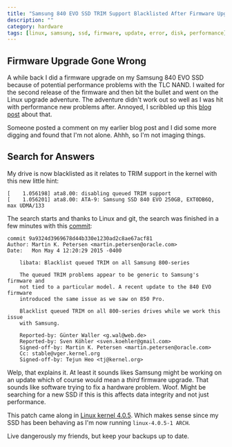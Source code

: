 ```yaml
---
title: "Samsung 840 EVO SSD TRIM Support Blacklisted After Firmware Upgrade"
description: ""
category: hardware
tags: [linux, samsung, ssd, firmware, update, error, disk, performance]
---
```


## Firmware Upgrade Gone Wrong

A while back I did a firmware upgrade on my Samsung 840 EVO SSD because of potential performance problems with the TLC NAND.  I waited for the second release of the firmware and then bit the bullet and went on the Linux upgrade adventure.  The adventure didn't work out so well as I was hit with performance new problems after.  Annoyed, I scribbled up this [blog post](/hardware/samsung-840-evo-ssd--linux--firmware-update/) about that.

Someone posted a comment on my earlier blog post and I did some more digging and found that I'm not alone.  Ahhh, so I'm not imaging things.

## Search for Answers

My drive is now blacklisted as it relates to TRIM support in the kernel with this new little hint:

    [    1.056198] ata8.00: disabling queued TRIM support
    [    1.056201] ata8.00: ATA-9: Samsung SSD 840 EVO 250GB, EXT0DB6Q, max UDMA/133

The search starts and thanks to Linux and git, the search was finished in a few minutes with this [commit](http://bit.ly/1GumewK):

    commit 9a9324d3969678d44b330e1230ad2c8ae67acf81
    Author: Martin K. Petersen <martin.petersen@oracle.com>
    Date:   Mon May 4 12:20:29 2015 -0400

        libata: Blacklist queued TRIM on all Samsung 800-series

        The queued TRIM problems appear to be generic to Samsung's firmware and
        not tied to a particular model. A recent update to the 840 EVO firmware
        introduced the same issue as we saw on 850 Pro.

        Blacklist queued TRIM on all 800-series drives while we work this issue
        with Samsung.

        Reported-by: Günter Waller <g.wal@web.de>
        Reported-by: Sven Köhler <sven.koehler@gmail.com>
        Signed-off-by: Martin K. Petersen <martin.petersen@oracle.com>
        Cc: stable@vger.kernel.org
        Signed-off-by: Tejun Heo <tj@kernel.org>

Welp, that explains it.  At least it sounds likes Samsung might be working on an update which of course would mean a *third* firmware upgrade.  That sounds like software trying to fix a hardware problem.  Woof.  Might be searching for a new SSD if this is this affects data integrity and not just performance.

This patch came along in [Linux kernel 4.0.5](http://bit.ly/1GulVC0).  Which makes sense since my SSD has been behaving as I'm now running `linux-4.0.5-1 ARCH`.

Live dangerously my friends, but keep your backups up to date.
